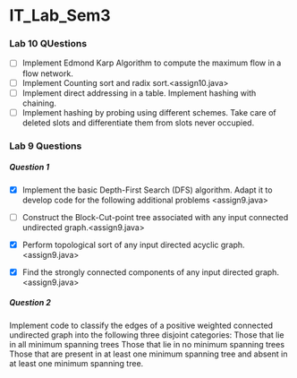 # IT_Lab_Sem3

### Lab 10 QUestions
- [ ]  Implement Edmond Karp Algorithm to compute the maximum flow in a flow network. 
- [ ] Implement Counting sort and radix sort.<assign10.java>
- [ ]  Implement direct addressing in a table. Implement hashing with chaining.
- [ ]  Implement hashing by probing using different schemes. Take care of deleted slots and differentiate them from slots never occupied.

### Lab 9 Questions

##### Question 1
- [x] Implement the basic Depth-First Search (DFS) algorithm. Adapt it to develop code for the following additional problems <assign9.java>
- [ ] Construct the Block-Cut-point tree associated with any input connected undirected graph.<assign9.java>
- [x] Perform topological sort of any input directed acyclic graph. <assign9.java>
- [x] Find the strongly connected components of any input directed graph.<assign9.java>


##### Question 2
Implement code to classify the edges of a positive weighted connected undirected graph into the following three disjoint categories:
Those that lie in all minimum spanning trees
Those that lie in no minimum spanning trees
Those that are present in at least one minimum spanning tree and absent in at least one minimum spanning tree.

